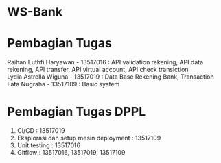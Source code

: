 # WS-Bank

# Pembagian Tugas

Raihan Luthfi Haryawan - 13517016   : API validation rekening, API data rekening, API transfer, API virtual account, API check transiction<br />
Lydia Astrella Wiguna - 13517019    : Data Base Rekening Bank, Transaction<br />
Fata Nugraha - 13517109             : Basic system<br />


# Pembagian Tugas DPPL

1. CI/CD : 13517019
2. Eksplorasi dan setup mesin deployment : 13517109
3. Unit testing : 13517016
4. Gitflow : 13517016, 13517019, 13517109
